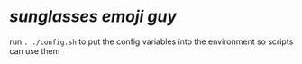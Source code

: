 # *sunglasses emoji guy*

run `. ./config.sh` to put the config variables into the environment so scripts can use them
